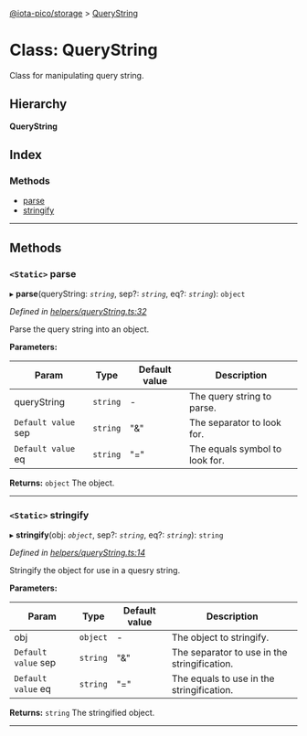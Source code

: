 [@iota-pico/storage](../README.md) > [QueryString](../classes/querystring.md)

# Class: QueryString

Class for manipulating query string.

## Hierarchy

**QueryString**

## Index

### Methods

* [parse](querystring.md#parse)
* [stringify](querystring.md#stringify)

---

## Methods

<a id="parse"></a>

### `<Static>` parse

▸ **parse**(queryString: *`string`*, sep?: *`string`*, eq?: *`string`*): `object`

*Defined in [helpers/queryString.ts:32](https://github.com/iota-pico/storage/blob/d99de76/src/helpers/queryString.ts#L32)*

Parse the query string into an object.

**Parameters:**

| Param | Type | Default value | Description |
| ------ | ------ | ------ | ------ |
| queryString | `string` | - |  The query string to parse. |
| `Default value` sep | `string` | &quot;&amp;&quot; |  The separator to look for. |
| `Default value` eq | `string` | &quot;&#x3D;&quot; |  The equals symbol to look for. |

**Returns:** `object`
The object.

___
<a id="stringify"></a>

### `<Static>` stringify

▸ **stringify**(obj: *`object`*, sep?: *`string`*, eq?: *`string`*): `string`

*Defined in [helpers/queryString.ts:14](https://github.com/iota-pico/storage/blob/d99de76/src/helpers/queryString.ts#L14)*

Stringify the object for use in a quesry string.

**Parameters:**

| Param | Type | Default value | Description |
| ------ | ------ | ------ | ------ |
| obj | `object` | - |  The object to stringify. |
| `Default value` sep | `string` | &quot;&amp;&quot; |  The separator to use in the stringification. |
| `Default value` eq | `string` | &quot;&#x3D;&quot; |  The equals to use in the stringification. |

**Returns:** `string`
The stringified object.

___

